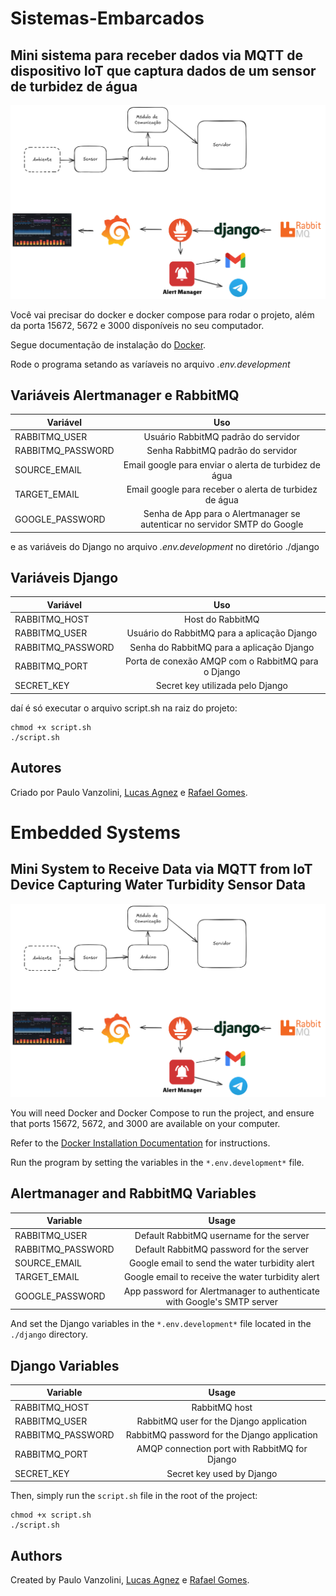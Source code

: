 # Sistemas-Embarcados
## Mini sistema para receber dados via MQTT de dispositivo IoT que captura dados de um sensor de turbidez de água

![Feito com Excalidraw](/image.png "Design do Sistema")

Você vai precisar do docker e docker compose para rodar o projeto, além da porta 15672, 5672 e 3000 disponíveis no seu computador.

Segue documentação de instalação do [Docker](https://docs.docker.com/get-started/get-docker/).

Rode o programa setando as varíaveis no arquivo *.env.development*

## Variáveis Alertmanager e RabbitMQ

|  Variável         | Uso
| ----------------- |:-------------------------------------------------------------------------:|
| RABBITMQ_USER     | Usuário RabbitMQ padrão do servidor                                       |
| RABBITMQ_PASSWORD | Senha RabbitMQ padrão do servidor                                         |
| SOURCE_EMAIL      | Email google para enviar o alerta de turbidez de água                     |
| TARGET_EMAIL      | Email google para receber o alerta de turbidez de água                    |
| GOOGLE_PASSWORD   | Senha de App para o Alertmanager se autenticar no servidor SMTP do Google |

e as variáveis do Django no arquivo *.env.development* no diretório ./django

## Variáveis Django

|  Variável         | Uso
| ----------------- |:--------------------------------------------------:|
| RABBITMQ_HOST     | Host do RabbitMQ                                   |
| RABBITMQ_USER     | Usuário do RabbitMQ para a aplicação Django        |
| RABBITMQ_PASSWORD | Senha do RabbitMQ para a aplicação Django          |
| RABBITMQ_PORT     | Porta de conexão AMQP com o RabbitMQ para o Django |
| SECRET_KEY        | Secret key utilizada pelo Django                   |


daí é só executar o arquivo script.sh na raiz do projeto:

```
chmod +x script.sh
./script.sh
```

## Autores

Criado por Paulo Vanzolini, [Lucas Agnez](https://github.com/LucasAgnez) e [Rafael Gomes](https://github.com/rafaelgdgs).

# Embedded Systems
## Mini System to Receive Data via MQTT from IoT Device Capturing Water Turbidity Sensor Data

![Made with Excalidraw](/image.png "System Design")

You will need Docker and Docker Compose to run the project, and ensure that ports 15672, 5672, and 3000 are available on your computer.

Refer to the [Docker Installation Documentation](https://docs.docker.com/get-started/get-docker/) for instructions.

Run the program by setting the variables in the `*.env.development*` file.

## Alertmanager and RabbitMQ Variables

|  Variable         | Usage
| ----------------- |:-------------------------------------------------------------------------:|
| RABBITMQ_USER     | Default RabbitMQ username for the server                                    |
| RABBITMQ_PASSWORD | Default RabbitMQ password for the server                                    |
| SOURCE_EMAIL      | Google email to send the water turbidity alert                               |
| TARGET_EMAIL      | Google email to receive the water turbidity alert                            |
| GOOGLE_PASSWORD   | App password for Alertmanager to authenticate with Google's SMTP server      |

And set the Django variables in the `*.env.development*` file located in the `./django` directory.

## Django Variables

|  Variable         | Usage
| ----------------- |:--------------------------------------------------:|
| RABBITMQ_HOST     | RabbitMQ host                                      |
| RABBITMQ_USER     | RabbitMQ user for the Django application           |
| RABBITMQ_PASSWORD | RabbitMQ password for the Django application       |
| RABBITMQ_PORT     | AMQP connection port with RabbitMQ for Django      |
| SECRET_KEY        | Secret key used by Django                          |

Then, simply run the `script.sh` file in the root of the project:

```
chmod +x script.sh
./script.sh
```

## Authors

Created by Paulo Vanzolini, [Lucas Agnez](https://github.com/LucasAgnez) e [Rafael Gomes](https://github.com/rafaelgdgs).
